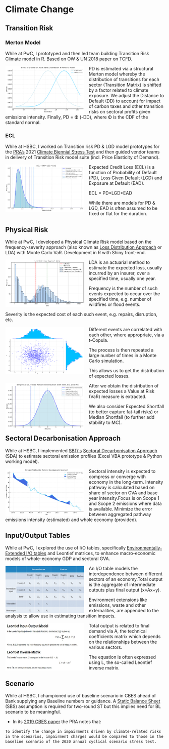<style>img {width: 250px;height: 150px;margin-right: 15px;float: left;}</style>

# Climate Change

## Transition Risk

### Merton Model
While at PwC, I prototyped and then led team building Transition Risk Climate model in R. Based on OW & UN 2018 paper on [TCFD](https://www.oliverwyman.com/our-expertise/insights/2018/apr/extending-our-horizons.html).

![](IMG/Merton.png)
<div>
    <p>PD is estimated via a structural Merton model whereby the distribution of transitions for each sector (Transition Matrix) is shifted by a factor related to climate exposure. We adjust the Distance to Default (DD) to account for impact of carbon taxes and other transition risks on sectoral profits given emissions intensity. Finally, PD = Φ (-DD), where Φ is the CDF of the standard normal. </p>
</div>

### ECL
While at HSBC, I worked on Transition risk PD & LGD model prototypes for the [PRA’s](https://www.bankofengland.co.uk/prudential-regulation) 2021 [Climate Biennial Stress Test](https://www.bankofengland.co.uk/stress-testing/2021/key-elements-2021-biennial-exploratory-scenario-financial-risks-climate-change) and then guided vendor teams in delivery of Transition Risk model suite (incl. Price Elasticity of Demand).

![](IMG/ECL.png)
<div>
    <p>Expected Credit Loss (ECL) is a function of Probability of Default (PD), Loss Given Default (LGD) and Exposure at Default (EAD).</p>
    <p>ECL = PD*LGD*EAD </p>
    <p>While there are models for PD & LGD, EAD is often assumed to be fixed or flat for the duration. </p>
</div>

## Physical Risk
While at PwC, I developed a Physical Climate Risk model based on the frequency-severity approach (also known as [Loss Distribution Approach](http://www.thierry-roncalli.com/download/lda.pdf) or LDA) with Monte Carlo VaR. Development in R with Shiny front-end. 

![](IMG/LDA.png)
<div>
    <p>LDA is an actuarial method to estimate the expected loss, usually incurred by an insurer, over  a specified time, usually one year.</p>
    <p>Frequency is the number of such events expected to occur over the specified time, e.g. number of wildfires or flood events.</p>
    <p>Severity is the expected cost of each such event, e.g. repairs, disruption, etc.</p>
</div>

![](IMG/Copula.png)
<div>    
    <p>Different events are correlated with each other, where appropriate, via a t-Copula.</p>
    <p>The process is then repeated a large nunber of times in a Monte Carlo simulation. </p>
    <p>This allows us to get the distribution of expected losses. </p>
</div>

![](IMG/VAR.jpeg)
<div> 
    <p>After we obtain the distribution of expected losses a Value at Risk (VaR) measure is extracted.</p>
    <p>We also consider Expected Shortfall (to better capture fat-tail risks) or Median Shortfall (to further add stability to MC).</p>
</div>

## Sectoral Decarbonisation Approach
While at HSBC, I implemented [SBTi's](https://sciencebasedtargets.org/) [Sectoral Decarbonisation Approach](https://sciencebasedtargets.org/resources/files/Sectoral-Decarbonization-Approach-Report.pdf) (SDA) to estimate sectoral emission profiles (Excel VBA prototype & Python working model).

![](IMG/SDA.jpeg)
<div>
    <p>Sectoral intensity is expected to compress or converge with economy in the long-term. Intensity pathway is calculated based on share of sector on GVA and base year intensity.Focus is on Scope 1 and Scope 2 emissions where data is available. Minimize the error between aggregated pathway emissions intensity (estimated) and whole economy (provided).</p>
</div>

## Input/Output Tables
While at PwC, I explored the use of I/O tables, specifically [Environmentally-Extended I/O tables](https://en.wikipedia.org/wiki/Environmentally_extended_input%E2%80%93output_analysis) and Leontief matrices, to enhance macro-economic models of whole-economy GDP and sectoral GVA.

![](IMG/IOT.jpg)
<div>
    <p>An I/O table models the interdependence between different sectors of an economy.Total output is the aggregate of intermediate outputs plus final output  (x=Ax+y).</p> 
    <p>Environment extensions like emissions, waste and other externalities, are appended to the analysis to allow use in estimating transition impacts.</p>
</div>

![](IMG/LEONT.jpg)
<div>
    <p>Total output is related to final demand via A, the technical coefficients matrix which depends on the relationships between the various sectors.</p>
    <p>The equation is often expressed using L, the so-called Leontief inverse matrix.</p>
</div>

## Scenario
While at HSBC, I championed use of baseline scenario in CBES ahead of Bank supplying any Baseline numbers or guidance. A [Static Balance Sheet](https://www.openriskmanual.org/wiki/Static_Balance_Sheet_Assumption) (SBS) assumption is required for two-round ST but this implies need for BL scenario to be meaningful. 
- In its [2019 CBES paper](https://www.bankofengland.co.uk/-/media/boe/files/paper/2019/the-2021-biennial-exploratory-scenario-on-the-financial-risks-from-climate-change.pdf?la=en&hash=73D06B913C73472D0DF21F18DB71C2F454148C80) the PRA notes that:

```{note}
To identify the change in impairments driven by climate-related risks in the scenarios, impairment charges would be compared to those in the baseline scenario of the 2020 annual cyclical scenario stress test.
```
